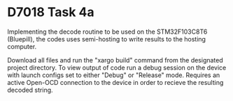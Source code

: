 # D7018 Task 4a

Implementing the decode routine to be used on the  STM32F103C8T6 (Bluepill), the codes uses semi-hosting to write results to the hosting computer.

Download all files and run the "xargo build" command from the designated project directory. To view output of code run a debug session on the device with launch configs set to either "Debug" or "Release" mode. 
Requires an active Open-OCD connection to the device in order to recieve the resulting decoded string.
